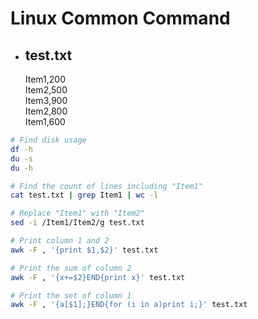 # Linux Common Command

- ##  test.txt <br/>
    Item1,200 <br/>
    Item2,500 <br/>
    Item3,900 <br/>
    Item2,800 <br/>
    Item1,600 <br/>

```sh
# Find disk usage
df -h
du -s
du -h

# Find the count of lines including "Item1"
cat test.txt | grep Item1 | wc -l

# Replace "Item1" with "Item2"
sed -i /Item1/Item2/g test.txt

# Print column 1 and 2
awk -F , '{print $1,$2}' test.txt

# Print the sum of column 2
awk -F , '{x+=$2}END{print x}' test.txt

# Print the set of column 1
awk -F , '{a[$1];}END{for (i in a)print i;}' test.txt
```